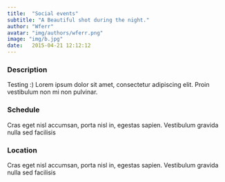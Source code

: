 ```yaml
---
title:  "Social events"
subtitle: "A Beautiful shot during the night."
author: "Wferr"
avatar: "img/authors/wferr.png"
image: "img/b.jpg"
date:   2015-04-21 12:12:12
---
```


### Description
Testing :)
Lorem ipsum dolor sit amet, consectetur adipiscing elit. Proin vestibulum non mi non pulvinar.

### Schedule
Cras eget nisl accumsan, porta nisl in, egestas sapien. Vestibulum gravida nulla sed facilisis

### Location
Cras eget nisl accumsan, porta nisl in, egestas sapien. Vestibulum gravida nulla sed facilisis
